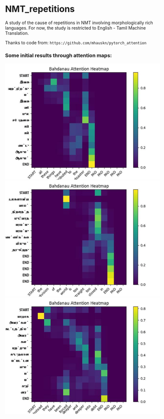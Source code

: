 # NMT_repetitions
A study of the cause of repetitions in NMT involving morphologically rich languages. For now, the study is restricted to English - Tamil Machine Translation. 

Thanks to code from:
`https://github.com/mhauskn/pytorch_attention`

### Some initial results through attention maps:

![images-stored-in-repo](attn_maps/0.jpg)
![images-stored-in-repo](attn_maps/5.jpg)
![images-stored-in-repo](attn_maps/6.jpg)
